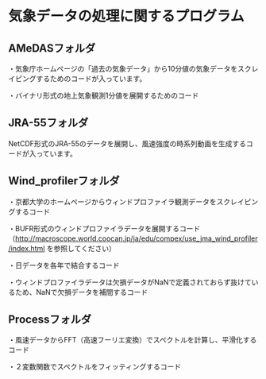 # 気象データの処理に関するプログラム

## AMeDASフォルダ
・気象庁ホームページの「過去の気象データ」から10分値の気象データをスクレイピングするためのコードが入っています。

・バイナリ形式の地上気象観測1分値を展開するためのコード

## JRA-55フォルダ
NetCDF形式のJRA-55のデータを展開し、風速強度の時系列動画を生成するコードが入っています。

## Wind_profilerフォルダ
・京都大学のホームページからウィンドプロファイラ観測データをスクレイピングするコード

・BUFR形式のウィンドプロファイラデータを展開するコード（http://macroscope.world.coocan.jp/ja/edu/compex/use_jma_wind_profiler/index.html を参照してください）

・日データを各年で結合するコード

・ウィンドプロファイラデータは欠損データがNaNで定義されておらず抜けているため、NaNで欠損データを補間するコード

## Processフォルダ
・風速データからFFT（高速フーリエ変換）でスペクトルを計算し、平滑化するコード

・２変数関数でスペクトルをフィッティングするコード
